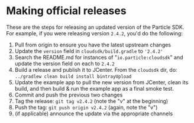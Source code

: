 # Making official releases 

These are the steps for releasing an updated version of the Particle SDK.
For example, if you were releasing version `2.4.2`, you'd do the following:

1. Pull from origin to ensure you have the latest upstream changes
2. Update the `version` field in `cloudsdk/build.gradle` to `'2.4.2'`
3. Search the README.md for instances of "`io.particle:cloudsdk`" and update the version 
field on each to `2.4.2`
4. Build a release and publish it to JCenter.  From the `cloudsdk` dir, 
do: `../gradlew clean build install bintrayUpload`
5. Update the example app to pull the new version from JCenter, clean its build, and 
then build & run the example app as a final smoke test.
6. Commit and push the previous two changes
7. Tag the release: `git tag v2.4.2`  (note the "v" at the beginning)
8. Push the tag: `git push origin v2.4.2`  (again, note the "v")
9. (if applicable) announce the update via the appropriate channels
